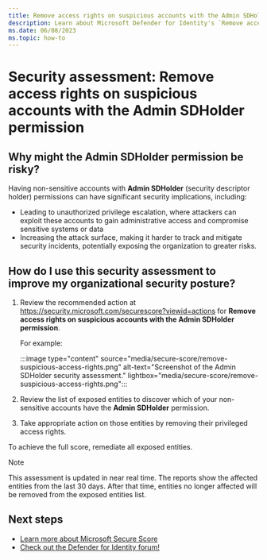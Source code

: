 ```yaml
---
title: Remove access rights on suspicious accounts with the Admin SDHolder permission | Microsoft Defender for Identity
description: Learn about Microsoft Defender for Identity's `Remove access rights on suspicious accounts with the Admin SDHolder permission` security assessment in Microsoft Secure Score.
ms.date: 06/08/2023
ms.topic: how-to
---
```


# Security assessment: Remove access rights on suspicious accounts with the Admin SDHolder permission

## Why might the Admin SDHolder permission be risky?

Having non-sensitive accounts with **Admin SDHolder** (security descriptor holder) permissions can have significant security implications, including:

- Leading to unauthorized privilege escalation, where attackers can exploit these accounts to gain administrative access and compromise sensitive systems or data
- Increasing the attack surface, making it harder to track and mitigate security incidents, potentially exposing the organization to greater risks.

## How do I use this security assessment to improve my organizational security posture?

1. Review the recommended action at <https://security.microsoft.com/securescore?viewid=actions> for **Remove access rights on suspicious accounts with the Admin SDHolder permission**.

    For example:

    :::image type="content" source="media/secure-score/remove-suspicious-access-rights.png" alt-text="Screenshot of the Admin SDHolder security assessment." lightbox="media/secure-score/remove-suspicious-access-rights.png":::

1. Review the list of exposed entities to discover which of your non-sensitive accounts have the **Admin SDHolder** permission.

1. Take appropriate action on those entities by removing their privileged access rights.
 
To achieve the full score, remediate all exposed entities.

> [!NOTE]
> This assessment is updated in near real time.
> The reports show the affected entities from the last 30 days. After that time, entities no longer affected will be removed from the exposed entities list.


## Next steps

- [Learn more about Microsoft Secure Score](/microsoft-365/security/defender/microsoft-secure-score)
- [Check out the Defender for Identity forum!](<https://aka.ms/MDIcommunity>)
